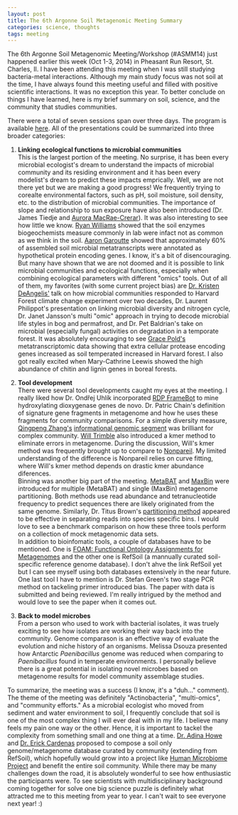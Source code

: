 ```yaml
---
layout: post
title: The 6th Argonne Soil Metagenomic Meeting Summary
categories: science, thoughts
tags: meeting
---
```


The 6th Argonne Soil Metagenomic Meeting/Workshop (#ASMM14) just happened earlier this week (Oct 1-3, 2014) in Pheasant Run Resort, St. Charles, Il. I have been attending this meeting when I was still studying bacteria-metal interactions. Although my main study focus was not soil at the time, I have always found this meeting useful and filled with positive scientific interactions. It was no exception this year. To better conclude on things I have learned, here is my brief summary on soil, science, and the community that studies communities. 

<!--more-->

There were a total of seven sessions span over three days. The program is available [here](http://press3.mcs.anl.gov/asmw14/program/). All of the presentations could be summarized into three broader categories:

1. **Linking ecological functions to microbial communities**   
    This is the largest portion of the meeting. No surprise, it has been every microbial ecologist's dream to understand the impacts of microbial community and its residing environment and it has been every modelist's dream to predict these impacts emprically. Well, we are not there yet but we are making a good progress! We frequently trying to corealte environmental factors, such as pH, soil moisture, soil density, etc. to the distribution of microbial communities. The importance of slope and relationship to sun exposure have also been introduced (Dr. James Tiedje and [Aurora MacRae-Crerar](https://twitter.com/auroralexandra)). It was also interesting to see how little we know. [Ryan Williams](http://ryanw.public.iastate.edu/Ryan_J_Williams_Homepage/Home_Page.html) showed that the soil enzymes biogeochemists measure commonly in lab were infact not as common as we think in the soil. [Aaron Garoutte](https://twitter.com/AaronGaroutte) showed that approximately 60% of assembled soil microbial metatranscripts were annotated as hypothetical protein encoding genes. I know, it's a bit of disencouraging. But many have shown that we are not doomed and it is possible to link microbial communities and ecological functions, especially when combining ecological parameters with different "omics" tools. Out of all of them, my favorites (with some current project bias) are [Dr. Kristen DeAngelis'](https://twitter.com/kristenobacter) talk on how microbial communities responded to Harvard Forest climate change experiment over two decades, Dr. Laurent Philippot's presentation on linking microbial diversity and nitrogen cycle, Dr. Janet Jansson's multi "omic" approach in trying to decode microbial life styles in bog and permafrost, and Dr. Pet Baldrian's take on microbial (especially fungal) activities on degradation in a temporate forest. It was absolutely encouraging to see [Grace Pold's](https://twitter.com/GPFriedSci) metatranscriptomic data showing that extra cellular protease encoding genes increased as soil temperated increased in Harvard forest. I also got really excited when Mary-Cathrine Leewis showed the high abundance of chitin and lignin genes in boreal forests.  
 
2. **Tool development**  
    There were several tool developments caught my eyes at the meeting. I really liked how Dr. Ondřej Uhlík incorporated [RDP FrameBot](https://rdp.cme.msu.edu/tutorials/framebot/RDPtutorial_FRAMEBOT.html) to mine hydroxylating dioxygenase genes de novo. Dr. Patric Chain's definition of signature gene fragments in metagenome and how he uses these fragments for community comparisons. For a simple diversity measure, [Qingpeng Zhang's](http://www.cse.msu.edu/~qingpeng/) [informational genomic segment](http://nbviewer.ipython.org/github/qingpeng/2013-diversity/blob/master/notebook/2013-diversity-summary.ipynb) was brilliant for complex community. [Will Trimble](https://github.com/wltrimbl) also introduced a kmer method to eliminate errors in metagenome. During the discussion, Will's kmer method was frequently brought up to compare to [Nonpareil](http://bioinformatics.oxfordjournals.org/content/30/5/629.long). My limited understanding of the difference is Nonpareil relies on curve fitting, where Will's kmer method depends on drastic kmer abundance diferences.   
    Binning was another big part of the meeting. [MetaBAT](https://bitbucket.org/berkeleylab/metabat) and [MaxBin](http://www.microbiomejournal.com/content/2/1/26) were introduced for multiple (MetaBAT) and single (MaxBin) metagenome partitioning. Both methods use read abundance and tetranucleotide frequency to predict sequences there are likely originated from the same genome. Similarly, Dr. Titus Brown's [partitioning method](http://www.pnas.org/content/111/13/4904) appeared to be effective in separating reads into species specific bins. I would love to see a benchmark comparison on how these three tools perform on a collection of mock metagenomic data sets.    
    In addition to bioinfomatic tools, a couple of databases have to be mentioned. One is [FOAM: Functional Ontology Assignments for Metagenomes](http://portal.nersc.gov/project/m1317/FOAM/index.php) and the other one is RefSoil (a mannually curated soil-specific reference genome database). I don't ahve the link RefSoil yet but I can see myself using both databases extensively in the near future.  
    One last tool I have to mention is Dr. Stefan Green's two stage PCR method on tackeling primer introduced bias. The paper with data is submitted and being reviewed. I'm really intrigued by the method and would love to see the paper when it comes out.   

3. **Back to model microbes**   
    From a person who used to work with bacterial isolates, it was truely exciting to see how isolates are working their way back into the community. Genome comparason is an effective way of evaluate the evolution and niche history of an organisms. Melissa Dsouza presented how Antarctic *Paenibacillus* genome was reduced when comparing to *Paenibacillus* found in temperate environments. I personally believe there is a great potential in isolating novel microbes based on metagenome results for model community assemblage studies.   

To summarize, the meeting was a success (I know, it's a "duh..." comment). The theme of the meeting was definitely "Actinobacteria", "multi-omics", and "community efforts." As a microbial ecologist who moved from sediment and water environment to soil, I frequently conclude that soil is one of the most complex thing I will ever deal with in my life. I believe many feels my pain one way or the other. Hence, it is important to tackel the complexity from something small and one thing at a time. [Dr. Adina Howe](germs-lab.github.io) and [Dr. Erick Cardenas](https://twitter.com/erickcardenasp) proposed to compose a soil only genome/metagenome database curated by community (extending from RefSoil), which hopefully would grow into a project like [Human Microbiome Project](http://www.hmpdacc.org/) and benefit the entire soil community. While there may be many challenges down the road, it is absolutely wonderful to see how enthusiastic the participants were. To see scientists with multidisciplinary background coming together for solve one big science puzzle is definitely what attracted me to this meeting from year to year. I can't wait to see everyone next year! :)
